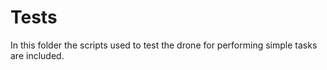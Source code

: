 # Tests
In this folder the scripts used to test the drone for performing simple tasks are included.
